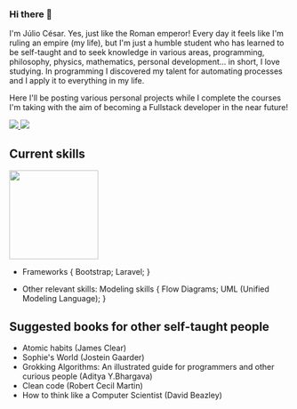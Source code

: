 ### Hi there 👋

I'm Júlio César. Yes, just like the Roman emperor! Every day it feels like I'm ruling an empire (my life), but I'm just a humble student who has learned to be self-taught and to seek knowledge in various areas, programming, philosophy, physics, mathematics, personal development... in short, I love studying. 
In programming I discovered my talent for automating processes and I apply it to everything in my life.

Here I'll be posting various personal projects while I complete the courses I'm taking with the aim of becoming a Fullstack developer in the near future!


<div class="image-container">
        <a href="#">
            <img src="https://github-readme-stats-eight-theta.vercel.app/api?username=JulioCesar-X&show_icons=true&theme=highcontrast&include_all_commits=true&count_private=true">
        </a>
        <img src="https://github-readme-streak-stats.herokuapp.com/?user=JulioCesar-X&show_icons=true&theme=highcontrast&include_all_commits=true&count_private=true">
</div>
    



## Current skills
<p>
  <a>
<img src="https://github-readme-stats-eight-theta.vercel.app/api/top-langs/?username=JulioCesar-X&layout=compact&langs_count=8&theme=highcontrast" style="height: 10rem;">
  </a>
</p>

- Frameworks { Bootstrap; Laravel; }

- Other relevant skills:  Modeling skills { Flow Diagrams; UML (Unified Modeling Language); }


## Suggested books for other self-taught people

- Atomic habits (James Clear)
- Sophie's World (Jostein Gaarder)
- Grokking Algorithms: An illustrated guide for programmers and other curious people (Aditya Y.Bhargava)
- Clean code (Robert Cecil Martin)
- How to think like a Computer Scientist (David Beazley)

